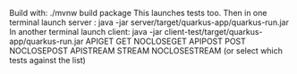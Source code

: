 Build with: ./mvnw build package
This launches tests too.
Then in one terminal launch server : java -jar server/target/quarkus-app/quarkus-run.jar 
In another terminal launch client: java -jar client-test/target/quarkus-app/quarkus-run.jar APIGET GET NOCLOSEGET APIPOST POST NOCLOSEPOST APISTREAM STREAM NOCLOSESTREAM
(or select which tests against the list)


